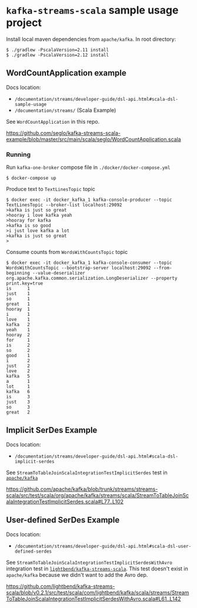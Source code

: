 # `kafka-streams-scala` sample usage project

Install local maven dependencies from `apache/kafka`.  In root directory:

```
$ ./gradlew -PscalaVersion=2.11 install
$ ./gradlew -PscalaVersion=2.12 install
```

## WordCountApplication example

Docs location:

* `/documentation/streams/developer-guide/dsl-api.html#scala-dsl-sample-usage`
* `/documentation/streams/` (Scala Example)

See `WordCountApplication` in this repo.

https://github.com/seglo/kafka-streams-scala-example/blob/master/src/main/scala/seglo/WordCountApplication.scala

### Running

Run `kafka-one-broker` compose file in `./docker/docker-compose.yml`

```
$ docker-compose up
```


Produce text to `TextLinesTopic` topic

```
$ docker exec -it docker_kafka_1 kafka-console-producer --topic TextLinesTopic --broker-list localhost:29092                               
>kafka is just so great
>hooray i love kafka yeah
>hooray for kafka
>kafka is so good
>i just love kafka a lot
>kafka is just so great
>
```

Consume counts from `WordsWithCountsTopic` topic

```
$ docker exec -it docker_kafka_1 kafka-console-consumer --topic WordsWithCountsTopic --bootstrap-server localhost:29092 --from-beginning --value-deserializer org.apache.kafka.common.serialization.LongDeserializer --property print.key=true
is      1
just    1
so      1
great   1
hooray  1
i       1
love    1
kafka   2
yeah    1
hooray  2
for     1
is      2
so      2
good    1
i       2
just    2
love    2
kafka   5
a       1
lot     1
kafka   6
is      3
just    3
so      3
great   2
```

## Implicit SerDes Example

Docs location:

* `/documentation/streams/developer-guide/dsl-api.html#scala-dsl-implicit-serdes`

See `StreamToTableJoinScalaIntegrationTestImplicitSerdes` test in [`apache/kafka`](https://github.com/apache/kafka/)

https://github.com/apache/kafka/blob/trunk/streams/streams-scala/src/test/scala/org/apache/kafka/streams/scala/StreamToTableJoinScalaIntegrationTestImplicitSerdes.scala#L77..L102


## User-defined SerDes Example

Docs location:

* `/documentation/streams/developer-guide/dsl-api.html#scala-dsl-user-defined-serdes`

See `StreamToTableJoinScalaIntegrationTestImplicitSerdesWithAvro` integration test in [`lightbend/kafka-streams-scala`](https://github.com/lightbend/kafka-streams-scala/).  This test doesn't exist in `apache/kafka` because we didn't want to add the Avro dep.

https://github.com/lightbend/kafka-streams-scala/blob/v0.2.1/src/test/scala/com/lightbend/kafka/scala/streams/StreamToTableJoinScalaIntegrationTestImplicitSerdesWithAvro.scala#L61..L142
